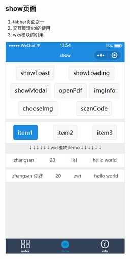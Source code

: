## show页面
1. tabbar页面之一
2. 交互反馈api的使用
3. wxs模块的引用

![show](https://raw.githubusercontent.com/ZhuWenTong/wechat/master/wechat/images/mdimg/show.png)